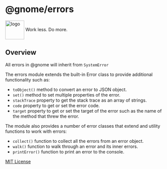 # @gnome/errors

<div height=30" vertical-align="top">
<image src="https://raw.githubusercontent.com/gnomejs/gnomejs/main/assets/icon.png"
    alt="logo" width="60" valign="middle" />
<span>Work less. Do more. </span>
</div>

## Overview

All errors in @gnome will inherit from `SystemError`

The errors module extends the built-in Error class to provide
additional functionality such as:

- `toObject()` method to convert an error to JSON
   object.
- `set()` method to set multiple properties of the error.
- `stackTrace` property to get the stack trace as an array of strings.
- `code` property to get or set the error code.
- `target` property to get or set the target of the error
   such as the name of the method that threw the error.

The module also provides a number of error classes that extend
and utility functions to work with errors:

- `collect()` function to collect all the errors from an error object.
- `walk()` function to walk through an error and its inner errors.
- `printError()` function to print an error to the console.

[MIT License](./LICENSE.md)
